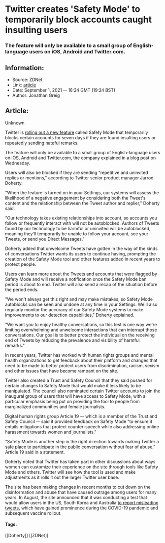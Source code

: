 # Twitter creates 'Safety Mode' to temporarily block accounts caught insulting users
### The feature will only be available to a small group of English-language users on iOS, Android and Twitter.com.

## Information:
+ Source: ZDNet
+ Link: [article](https://www.zdnet.com/article/twitter-creates-safety-mode-to-temporarily-block-accounts-caught-insulting-users/)
+ Date: September 1, 2021 -- 18:24 GMT (19:24 BST)
+ Author: Jonathan Greig


## Article:
Unknown

Twitter is [rolling out a new feature](https://blog.twitter.com/en_us/topics/product/2021/introducing-safety-mode) called Safety Mode that temporarily blocks certain accounts for seven days if they are found insulting users or repeatedly sending hateful remarks.

The feature will only be available to a small group of English-language users on iOS, Android and Twitter.com, the company explained in a blog post on Wednesday. 

Users will also be blocked if they are sending "repetitive and uninvited replies or mentions," according to Twitter senior product manager Jarrod Doherty. 

"When the feature is turned on in your Settings, our systems will assess the likelihood of a negative engagement by considering both the Tweet's content and the relationship between the Tweet author and replier," Doherty said. 

"Our technology takes existing relationships into account, so accounts you follow or frequently interact with will not be autoblocked. Authors of Tweets found by our technology to be harmful or uninvited will be autoblocked, meaning they'll temporarily be unable to follow your account, see your Tweets, or send you Direct Messages."


Doherty added that unwelcome Tweets have gotten in the way of the kinds of conversations Twitter wants its users to continue having, prompting the creation of the Safety Mode tool and other features added in recent years to protect people. 

Users can learn more about the Tweets and accounts that were flagged by Safety Mode and will receive a notification once the Safety Mode ban period is about to end. Twitter will also send a recap of the situation before the period ends. 






"We won't always get this right and may make mistakes, so Safety Mode autoblocks can be seen and undone at any time in your Settings. We'll also regularly monitor the accuracy of our Safety Mode systems to make improvements to our detection capabilities," Doherty explained. 

"We want you to enjoy healthy conversations, so this test is one way we're limiting overwhelming and unwelcome interactions that can interrupt those conversations. Our goal is to better protect the individual on the receiving end of Tweets by reducing the prevalence and visibility of harmful remarks." 

In recent years, Twitter has worked with human rights groups and mental health organizations to get feedback about their platform and changes that need to be made to better protect users from discrimination, racism, sexism and other issues that have become rampant on the site. 


Twitter also created a Trust and Safety Council that they said pushed for certain changes to Safety Mode that would make it less likely to be manipulated. The council also nominated certain Twitter accounts to join the inaugural group of users that will have access to Safety Mode, with a particular emphasis being put on providing the tool to people from marginalized communities and female journalists.

Digital human rights group Article 19 -- which is a member of the Trust and Safety Council -- said it provided feedback on Safety Mode "to ensure it entails mitigations that protect counter-speech while also addressing online harassment towards women and journalists."

"Safety Mode is another step in the right direction towards making Twitter a safe place to participate in the public conversation without fear of abuse," Article 19 said in a statement.

Doherty noted that Twitter has taken part in other discussions about ways women can customize their experience on the site through tools like Safety Mode and others. Twitter will see how the tool is used and make adjustments as it rolls it out the larger Twitter user base.

The site has been making changes in recent months to cut down on the disinformation and abuse that have caused outrage among users for many years. In August, the site announced that it was conducting a test that would allow users in the US, South Korea and Australia [to report misleading tweets](https://www.zdnet.com/article/twitter-to-allow-users-in-us-south-korea-and-australia-to-report-misleading-tweets/), which have gained prominence during the COVID-19 pandemic and subsequent vaccine rollout.





#### Tags:
[[Doherty]] [[ZDNet]]
